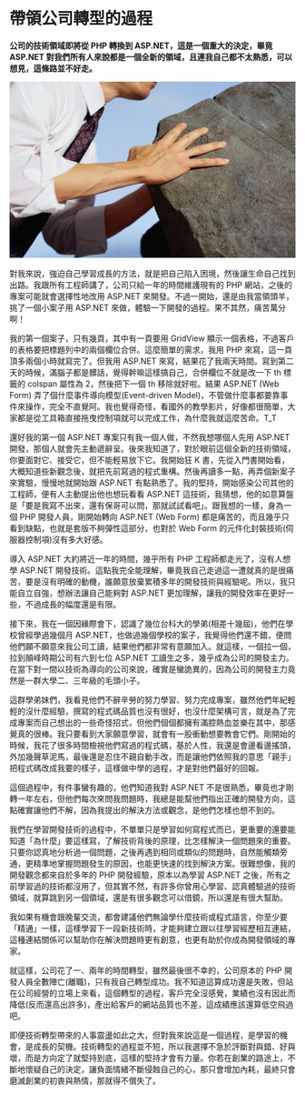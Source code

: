 # 帶領公司轉型的過程

**公司的技術領域即將從 PHP 轉換到 ASP.NET，這是一個重大的決定，畢竟 ASP.NET 對我們所有人來說都是一個全新的領域，且連我自己都不太熟悉，可以想見，這條路並不好走。**

<p align="center"><img src="images/D1C76ACE-F997-0A3C-FC4D-63189938F4EA.jpg@700w_0e_1l.jpg"/></p>
  
對我來說，強迫自己學習成長的方法，就是把自己陷入困境，然後讓生命自己找到出路。我跟所有工程師講了，公司只給一年的時間維護現有的 PHP 網站，之後的專案可能就會選擇性地改用 ASP.NET 來開發。不過一開始，還是由我當領頭羊，挑了一個小案子用 ASP.NET 來做，體驗一下開發的過程。果不其然，痛苦萬分啊！

 我的第一個案子，只有幾頁，其中有一頁要用 GridView 顯示一個表格，不過客戶的表格要把標題列中的兩個欄位合併。這麼簡單的需求，我用 PHP 來寫，這一頁頂多兩個小時就寫完了。但我用 ASP.NET 來寫，結果花了我兩天時間。寫到第二天的時候，滿腦子都是髒話，覺得幹嘛這樣搞自己，合併欄位不就是改一下 th 標籤的 colspan 屬性為 2，然後把下一個 th 移除就好啦。結果 ASP.NET (Web Form) 弄了個什麼事件導向模型(Event-driven Model)，不管做什麼事都要靠事件來操作，完全不直覺阿。我也覺得奇怪，看國外的教學影片，好像都很簡單，大家都是從工具箱直接拖曳控制項就可以完成工作，為什麼我就這麼苦命。T_T

 還好我的第一個 ASP.NET 專案只有我一個人做，不然我想哪個人先用 ASP.NET 開發，那個人就會先主動遞辭呈。後來我知道了，對於眼前這個全新的技術領域，你要面對它、接受它，但不能輕易放下它。我開始狂 K 書，先從入門書開始看，大概知道些新觀念後，就把先前寫過的程式重構。然後再讀多一點，再弄個新案子來實驗，慢慢地就開始跟 ASP.NET 有點熟悉了。我的堅持，開始感染公司其他的工程師，便有人主動提出他也想玩看看 ASP.NET 這技術，我猜想，他的如意算盤是「要是我寫不出來，還有保哥可以問，那就試試看吧」。跟我想的一樣，身為一個 PHP 開發人員，剛開始轉向 ASP.NET (Web Form) 都是痛苦的，而且幾乎只看到缺點，也就是套版不夠彈性這部分，也對於 Web Form 的元件化封裝技術(伺服器控制項)沒有多大好感。

 導入 ASP.NET 大約將近一年的時間，幾乎所有 PHP 工程師都走光了，沒有人想學 ASP.NET 開發技術。這點我完全能理解，畢竟我自己走過這一遭就真的是很痛苦，要是沒有明確的動機，誰願意放棄累積多年的開發技術與經驗呢。所以，我只能自立自強，想辦法讓自己能夠對 ASP.NET 更加理解，讓我的開發效率在更好一些，不過成長的幅度還是有限。

 接下來，我在一個因緣際會下，認識了幾位台科大的學弟(相差十幾屆)，他們在學校曾經學過幾個月 ASP.NET，也做過幾個學校的案子，我覺得他們還不錯，便問他們願不願意來我公司工讀，結果他們都非常有意願加入。就這樣，一個拉一個，拉到顛峰時期公司有六到七位 ASP.NET 工讀生之多，幾乎成為公司的開發主力。在當下對一間以技術為導向的公司來說，確實是蠻詭異的，因為公司的開發主力竟然是一群大學二、三年級的毛頭小子。

 這群學弟妹們，我看見他們不辭辛勞的努力學習、努力完成專案，雖然他們年紀輕輕的沒什麼經驗，撰寫的程式碼品質也沒有很好，也沒什麼架構可言，就是為了完成專案而自己想出的一些奇怪招式，但他們個個都擁有滿腔熱血並樂在其中，那感覺真的很棒。我只要看到大家願意學習，就會有一股衝動想要教會它們。剛開始的時候，我花了很多時間檢視他們寫過的程式碼，基於人性，我還是會邊看邊搖頭，外加幾聲草泥馬，最後還是忍住不親自動手改，而是讓他們依照我的意思「親手」把程式碼改成我要的樣子，這樣做中學的過程，才是對他們最好的回報。

 這個過程中，有件事蠻有趣的，他們知道我對 ASP.NET 不是很熟悉，畢竟也才剛轉一年左右，但他們每次來問我問題時，我總是能幫他們指出正確的開發方向，這點確實讓他們不解，因為我提出的解決方法或觀念，是他們怎樣也想不到的。

 我們在學習開發技術的過程中，不單單只是學習如何寫程式而已，更重要的還要能知道「為什麼」要這樣寫，了解技術背後的原理，比怎樣解決一個問題來的重要。只要你認真地分析過一個問題，之後再遇到相同或類似的問題時，自然能觸類旁通，更精準地掌握問題發生的原因，也能更快速的找到解決方案。很難想像，我的開發觀念都來自於多年的 PHP 開發經驗，原本以為學習 ASP.NET 之後，所有之前學習過的技術都沒用了，但其實不然，有許多你曾用心學習、認真體驗過的技術領域，就算跳到另一個領域，還是有很多觀念可以借鏡，所以還是有很大幫助。

 我如果有機會跟晚輩交流，都會建議他們無論學什麼技術或程式語言，你至少要「精通」一樣，這樣學習下一段新技術時，才能夠建立跟以往學習經歷相互連結，這種連結關係可以幫助你在解決問題時更有創意，也更有助於你成為開發領域的專家。

 就這樣，公司花了一、兩年的時間轉型，雖然最後很不幸的，公司原本的 PHP 開發人員全數陣亡(離職)，只有我自己轉型成功。我不知道這算成功還是失敗，但站在公司經營的立場上來看，這個轉型的過程，客戶完全沒感覺，業績也沒有因此而降低(反而還高出許多)，產出給客戶的網站品質也不差，這成績應該還算低空飛過吧。

 即便技術轉型帶來的人事震盪如此之大，但對我來說這是一個過程，是學習的機會，是成長的契機。技術轉型的過程並不短，所以我選擇不急於評斷對與錯、好與壞，而是方向定了就堅持到底，這樣的堅持才會有力量。你若在創業的路途上，不斷地懷疑自己的決定，讓負面情緒不斷侵蝕自己的心，那只會增加內耗，最終只會磨滅創業的初衷與熱情，那就得不償失了。